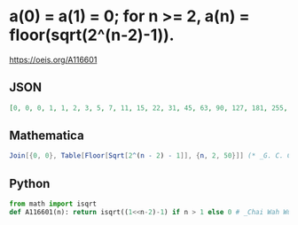 # a\(0\) \= a\(1\) \= 0; for n \>\= 2, a\(n\) \= floor\(sqrt\(2^\(n\-2\)\-1\)\)\.
https://oeis.org/A116601
## JSON
```JSON
[0, 0, 0, 1, 1, 2, 3, 5, 7, 11, 15, 22, 31, 45, 63, 90, 127, 181, 255, 362, 511, 724, 1023, 1448, 2047, 2896, 4095, 5792, 8191, 11585, 16383, 23170, 32767, 46340, 65535, 92681, 131071, 185363, 262143, 370727, 524287, 741455, 1048575, 1482910, 2097151, 2965820, 4194303, 5931641]
```
## Mathematica
```Mathematica
Join[{0, 0}, Table[Floor[Sqrt[2^(n - 2) - 1]], {n, 2, 50}]] (* _G. C. Greubel_, Oct 28 2017 *)
```
## Python
```Python
from math import isqrt
def A116601(n): return isqrt((1<<n-2)-1) if n > 1 else 0 # _Chai Wah Wu_, Oct 13 2022
```

